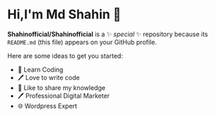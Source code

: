 # Hi,I'm Md Shahin 👋



**Shahinofficial/Shahinofficial** is a ✨ _special_ ✨ repository because its `README.md` (this file) appears on your GitHub profile.

Here are some ideas to get you started:

- 👑 Learn Coding
- 🖊️ Love to write code
- 🎤 Like to share my knowledge
- 🖊️ Professional Digital Marketer
- 🌐 Wordpress Expert

